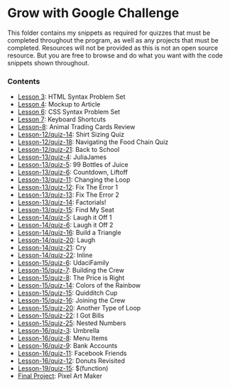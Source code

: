 # Grow with Google Challenge
  
This folder contains my snippets as required for quizzes that must be completed throughout the program, as well as any projects that must be completed. Resources will not be provided as this is not an open source resource. But you are free to browse and do what you want with the code snippets shown throughout.

### Contents
- [Lesson 3](lesson-3): HTML Syntax Problem Set
- [Lesson 4](lesson-4): Mockup to Article
- [Lesson 6](lesson-6): CSS Syntax Problem Set
- [Lesson 7](lesson-7): Keyboard Shortcuts
- [Lesson-8](lesson-8): Animal Trading Cards Review
- [Lesson-12/quiz-14](lesson-12/quiz-14): Shirt Sizing Quiz
- [Lesson-12/quiz-18](lesson-12/quiz-18): Navigating the Food Chain Quiz
- [Lesson-12/quiz-21](lesson-12/quiz-21): Back to School
- [Lesson-13/quiz-4](lesson-13/quiz-4): JuliaJames
- [Lesson-13/quiz-5](lesson-13/quiz-5): 99 Bottles of Juice
- [Lesson-13/quiz-6](lesson-13/quiz-6): Countdown, Liftoff
- [Lesson-13/quiz-11](lesson-13/quiz-11): Changing the Loop
- [Lesson-13/quiz-12](lesson-13/quiz-12): Fix The Error 1
- [Lesson-13/quiz-13](lesson-13/quiz-13): Fix The Error 2
- [Lesson-13/quiz-14](lesson-13/quiz-14): Factorials!
- [Lesson-13/quiz-15](lesson-13/quiz-15): Find My Seat
- [Lesson-14/quiz-5](lesson-14/quiz-5): Laugh it Off 1
- [Lesson-14/quiz-6](lesson-14/quiz-6): Laugh it Off 2
- [Lesson-14/quiz-16](lesson-14/quiz-16): Build a Triangle
- [Lesson-14/quiz-20](lesson-14/quiz-20): Laugh
- [Lesson-14/quiz-21](lesson-14/quiz-21): Cry
- [Lesson-14/quiz-22](lesson-14/quiz-22): Inline
- [Lesson-15/quiz-6](lesson-15/quiz-6): UdaciFamily
- [Lesson-15/quiz-7](lesson-15/quiz-7): Building the Crew
- [Lesson-15/quiz-8](lesson-15/quiz-8): The Price is Right
- [Lesson-15/quiz-14](lesson-15/quiz-14): Colors of the Rainbow
- [Lesson-15/quiz-15](lesson-15/quiz-15): Quidditch Cup
- [Lesson-15/quiz-16](lesson-15/quiz-16): Joining the Crew
- [Lesson-15/quiz-20](lesson-15/quiz-20): Another Type of Loop
- [Lesson-15/quiz-22](lesson-15/quiz-22): I Got Bills
- [Lesson-15/quiz-25](lesson-15/quiz-25): Nested Numbers
- [Lesson-16/quiz-3](lesson-16/quiz-3): Umbrella
- [Lesson-16/quiz-8](lesson-16/quiz-8): Menu Items
- [Lesson-16/quiz-9](lesson-16/quiz-9): Bank Accounts
- [Lesson-16/quiz-11](lesson-16/quiz-11): Facebook Friends
- [Lesson-16/quiz-12](lesson-16/quiz-12): Donuts Revisited
- [Lesson-19/quiz-15](lesson-19/quiz-15): $(function)
- [Final Project](pixel-art-maker): Pixel Art Maker
